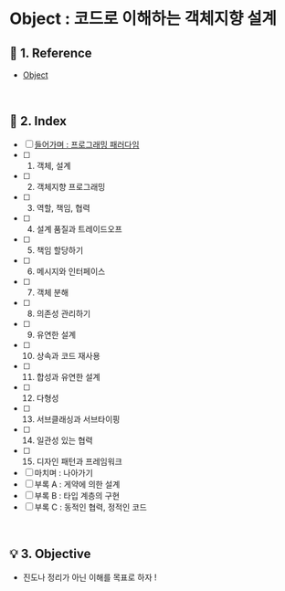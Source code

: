 # Object : 코드로 이해하는 객체지향 설계

## :blue_book: 1. Reference
- [Object](http://www.yes24.com/Product/Goods/74219491)
<br/>

## :pushpin: 2. Index
- [ ] [들어가며 : 프로그래밍 패러다임](https://github.com/dheldh77/Object/blob/master/intro/intro.md)
- [ ] 01. 객체, 설계
- [ ] 02. 객체지향 프로그래밍
- [ ] 03. 역할, 책임, 협력
- [ ] 04. 설계 품질과 트레이드오프
- [ ] 05. 책임 할당하기
- [ ] 06. 메시지와 인터페이스
- [ ] 07. 객체 분해
- [ ] 08. 의존성 관리하기
- [ ] 09. 유연한 설계
- [ ] 10. 상속과 코드 재사용
- [ ] 11. 합성과 유연한 설계
- [ ] 12. 다형성
- [ ] 13. 서브클래싱과 서브타이핑
- [ ] 14. 일관성 있는 협력
- [ ] 15. 디자인 패턴과 프레임워크
- [ ] 마치며 : 나아가기
- [ ] 부록 A : 게약에 의한 설계
- [ ] 부록 B : 타입 계층의 구현
- [ ] 부록 C : 동적인 협력, 정적인 코드
<br/>


## 💡 3. Objective
- 진도나 정리가 아닌 이해를 목표로 하자 !
